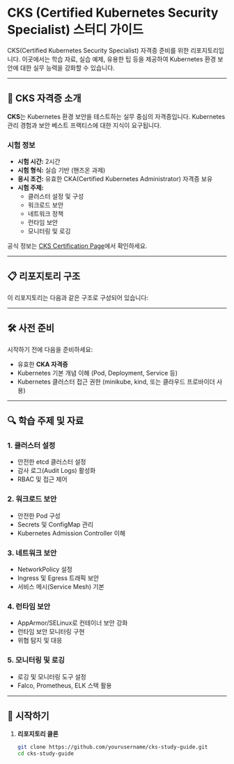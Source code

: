 # CKS (Certified Kubernetes Security Specialist) 스터디 가이드

CKS(Certified Kubernetes Security Specialist) 자격증 준비를 위한 리포지토리입니다. 이곳에서는 학습 자료, 실습 예제, 유용한 팁 등을 제공하여 Kubernetes 환경 보안에 대한 실무 능력을 강화할 수 있습니다.

---

## 📘 CKS 자격증 소개

**CKS**는 Kubernetes 환경 보안을 테스트하는 실무 중심의 자격증입니다. Kubernetes 관리 경험과 보안 베스트 프랙티스에 대한 지식이 요구됩니다.

### 시험 정보
- **시험 시간:** 2시간
- **시험 형식:** 실습 기반 (핸즈온 과제)
- **응시 조건:** 유효한 CKA(Certified Kubernetes Administrator) 자격증 보유
- **시험 주제:**
  - 클러스터 설정 및 구성
  - 워크로드 보안
  - 네트워크 정책
  - 런타임 보안
  - 모니터링 및 로깅

공식 정보는 [CKS Certification Page](https://training.linuxfoundation.org/certification/certified-kubernetes-security-specialist/)에서 확인하세요.

---

## 📋 리포지토리 구조

이 리포지토리는 다음과 같은 구조로 구성되어 있습니다:


---

## 🛠 사전 준비

시작하기 전에 다음을 준비하세요:
- 유효한 **CKA 자격증**
- Kubernetes 기본 개념 이해 (Pod, Deployment, Service 등)
- Kubernetes 클러스터 접근 권한 (minikube, kind, 또는 클라우드 프로바이더 사용)

---

## 🔍 학습 주제 및 자료

### 1. 클러스터 설정
- 안전한 etcd 클러스터 설정
- 감사 로그(Audit Logs) 활성화
- RBAC 및 접근 제어

### 2. 워크로드 보안
- 안전한 Pod 구성
- Secrets 및 ConfigMap 관리
- Kubernetes Admission Controller 이해

### 3. 네트워크 보안
- NetworkPolicy 설정
- Ingress 및 Egress 트래픽 보안
- 서비스 메시(Service Mesh) 기본

### 4. 런타임 보안
- AppArmor/SELinux로 컨테이너 보안 강화
- 런타임 보안 모니터링 구현
- 위협 탐지 및 대응

### 5. 모니터링 및 로깅
- 로깅 및 모니터링 도구 설정
- Falco, Prometheus, ELK 스택 활용

---

## 🚀 시작하기

1. **리포지토리 클론**
   ```bash
   git clone https://github.com/yourusername/cks-study-guide.git
   cd cks-study-guide


